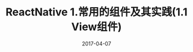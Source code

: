 ---
layout: post
title: "ReactNative 1.常用的组件及其实践(1.1 View组件)"
date: 2017-04-07 
description: "你看到的手机屏幕上的界面内容都是由一个个组件组成,正是由一个个组件组成了app的各个界面 - ReactNative 1.常用的组件及其实践(1.1 View组件)"
tag: React Native 
---   